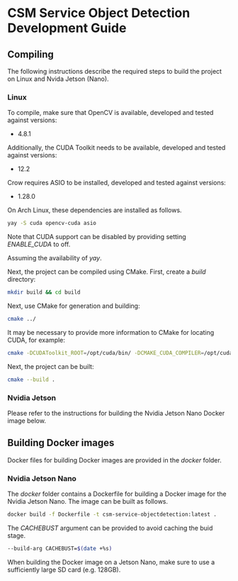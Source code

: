 # CSM Service Object Detection Development Guide

## Compiling

The following instructions describe the required steps to build the project on Linux and Nvida Jetson (Nano).

### Linux

To compile, make sure that OpenCV is available, developed and tested against versions:

- 4.8.1

Additionally, the CUDA Toolkit needs to be available, developed and tested against versions:

- 12.2

Crow requires ASIO to be installed, developed and tested against versions:

- 1.28.0

On Arch Linux, these dependencies are installed as follows.

```bash
yay -S cuda opencv-cuda asio
```

Note that CUDA support can be disabled by providing setting _ENABLE_CUDA_ to off.

Assuming the availability of _yay_.

Next, the project can be compiled using CMake. First, create a _build_ directory:

```bash
mkdir build && cd build
```

Next, use CMake for generation and building:

```bash
cmake ../
```

It may be necessary to provide more information to CMake for locating CUDA, for example:

```bash
cmake -DCUDAToolkit_ROOT=/opt/cuda/bin/ -DCMAKE_CUDA_COMPILER=/opt/cuda/bin/nvcc ../
```

Next, the project can be built:

```bash
cmake --build .
```

### Nvidia Jetson

Please refer to the instructions for building the Nvidia Jetson Nano Docker image below.

## Building Docker images

Docker files for building Docker images are provided in the _docker_ folder.

### Nvidia Jetson Nano

The _docker_ folder contains a Dockerfile for building a Docker image for the Nvidia Jetson Nano.
The image can be built as follows.

```bash
docker build -f Dockerfile -t csm-service-objectdetection:latest .
```

The _CACHEBUST_ argument can be provided to avoid caching the buid stage.

```bash
--build-arg CACHEBUST=$(date +%s)
```

When building the Docker image on a Jetson Nano, make sure to use a sufficiently large SD card (e.g. 128GB).
